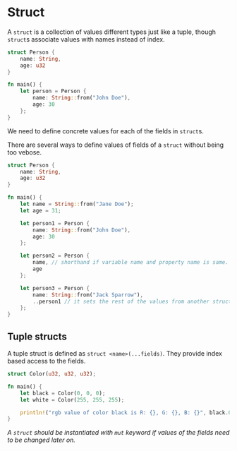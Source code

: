 # Struct

A `struct` is a collection of values different types just like a tuple, though `struct`s associate values with names instead of index.

```rust
struct Person {
    name: String,
    age: u32
}

fn main() {
    let person = Person {
        name: String::from("John Doe"),
        age: 30
    };
}
```

We need to define concrete values for each of the fields in `struct`s.

There are several ways to define values of fields of a `struct` without being too vebose.

```rust
struct Person {
    name: String,
    age: u32
}

fn main() {
    let name = String::from("Jane Doe");
    let age = 31;

    let person1 = Person {
        name: String::from("John Doe"),
        age: 30
    };

    let person2 = Person {
        name, // shorthand if variable name and property name is same.
        age
    };

    let person3 = Person {
        name: String::from("Jack Sparrow"),
        ..person1 // it sets the rest of the values from another struct.
    };
}
```

## Tuple structs

A tuple struct is defined as `struct <name>(...fields)`. They provide index based access to the fields.

```rust
struct Color(u32, u32, u32);

fn main() {
    let black = Color(0, 0, 0);
    let white = Color(255, 255, 255);

    println!("rgb value of color black is R: {}, G: {}, B: {}", black.0, black.1, black.2);
}
```

*A `struct` should be instantiated with `mut` keyword if values of the fields need to be changed later on.*